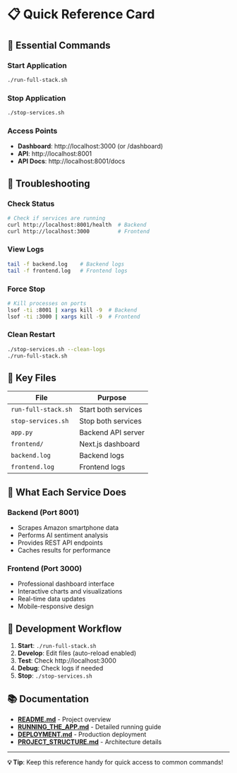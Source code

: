 # 📋 Quick Reference Card

## 🚀 Essential Commands

### Start Application
```bash
./run-full-stack.sh
```

### Stop Application
```bash
./stop-services.sh
```

### Access Points
- **Dashboard**: http://localhost:3000 (or /dashboard)
- **API**: http://localhost:8001
- **API Docs**: http://localhost:8001/docs

## 🔧 Troubleshooting

### Check Status
```bash
# Check if services are running
curl http://localhost:8001/health  # Backend
curl http://localhost:3000         # Frontend
```

### View Logs
```bash
tail -f backend.log    # Backend logs
tail -f frontend.log   # Frontend logs
```

### Force Stop
```bash
# Kill processes on ports
lsof -ti :8001 | xargs kill -9  # Backend
lsof -ti :3000 | xargs kill -9  # Frontend
```

### Clean Restart
```bash
./stop-services.sh --clean-logs
./run-full-stack.sh
```

## 📁 Key Files

| File | Purpose |
|------|---------|
| `run-full-stack.sh` | Start both services |
| `stop-services.sh` | Stop both services |
| `app.py` | Backend API server |
| `frontend/` | Next.js dashboard |
| `backend.log` | Backend logs |
| `frontend.log` | Frontend logs |

## 🎯 What Each Service Does

### Backend (Port 8001)
- Scrapes Amazon smartphone data
- Performs AI sentiment analysis
- Provides REST API endpoints
- Caches results for performance

### Frontend (Port 3000)
- Professional dashboard interface
- Interactive charts and visualizations
- Real-time data updates
- Mobile-responsive design

## 🔄 Development Workflow

1. **Start**: `./run-full-stack.sh`
2. **Develop**: Edit files (auto-reload enabled)
3. **Test**: Check http://localhost:3000
4. **Debug**: Check logs if needed
5. **Stop**: `./stop-services.sh`

## 📚 Documentation

- **[README.md](README.md)** - Project overview
- **[RUNNING_THE_APP.md](RUNNING_THE_APP.md)** - Detailed running guide
- **[DEPLOYMENT.md](DEPLOYMENT.md)** - Production deployment
- **[PROJECT_STRUCTURE.md](PROJECT_STRUCTURE.md)** - Architecture details

---
**💡 Tip**: Keep this reference handy for quick access to common commands!
